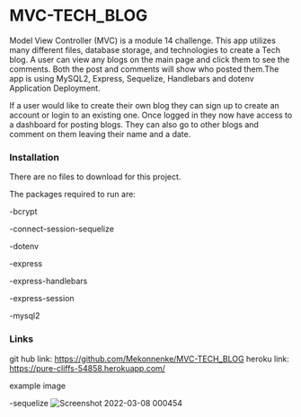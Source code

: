 # MVC-TECH_BLOG
Model View Controller (MVC) is a module 14 challenge. This app utilizes many different files, database storage, and technologies to create a Tech blog. A user can view any blogs on the main page and click them to see the comments. Both the post and comments will show who posted them.The app is using MySQL2, Express, Sequelize, Handlebars and dotenv
Application Deployment.

If a user would like to create their own blog they can sign up to create an account or login to an existing one. Once logged in they now have access to a dashboard for posting blogs. They can also go to other blogs and comment on them leaving their name and a date.

### Installation
There are no files to download for this project.

The packages required to run are:

-bcrypt

-connect-session-sequelize

-dotenv

-express

-express-handlebars

-express-session

-mysql2

### Links
git hub link: https://github.com/Mekonnenke/MVC-TECH_BLOG
heroku link: https://pure-cliffs-54858.herokuapp.com/


example image 

-sequelize
![Screenshot 2022-03-08 000454](https://user-images.githubusercontent.com/90818220/157170658-dfd1e8e3-d234-4e16-bf32-12f2ebbebd40.jpg)
